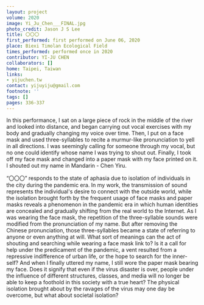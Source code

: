 ```yaml
---
layout: project
volume: 2020
image: Yi_Ju_Chen___FINAL.jpg
photo_credit: Jason J S Lee
title: 〇〇〇
first_performed: first performed on June 06, 2020
place: Biexi Timolan Ecological Field
times_performed: performed once in 2020
contributor: YI-JU CHEN
collaborators: []
home: Taipei, Taiwan
links:
- yijuchen.tw
contact: yijuyiju@gmail.com
footnote: ''
tags: []
pages: 336-337
---
```




In this performance, I sat on a large piece of rock in the middle of the river and looked into distance, and began carrying out vocal exercises with my body and gradually changing my voice over time. Then, I put on a face mask and used three-syllables to recite a murmur-like pronunciation to yell in all directions. I was seemingly calling for someone through my vocal, but no one could identify whose name I was trying to shout out. Finally, I took off my face mask and changed into a paper mask with my face printed on it. I shouted out my name in Mandarin - Chen Yiru.

“〇〇〇” responds to the state of aphasia due to isolation of individuals in the city during the pandemic era. In my work, the transmission of sound represents the individual's desire to connect with the outside world, while the isolation brought forth by the frequent usage of face masks and paper masks reveals a phenomenon in the pandemic era in which human identities are concealed and gradually shifting from the real world to the Internet. As I was wearing the face mask, the repetition of the three-syllable sounds were modified from the pronunciation of my name. But after removing the Chinese pronunciation, those three-syllables became a state of referring to anyone or even anything at will. What sort of meanings can the act of shouting and searching while wearing a face mask link to? Is it a call for help under the predicament of the pandemic, a vent resulted from a repressive indifference of urban life, or the hope to search for the inner-self? And when I finally uttered my name, I still wore the paper mask bearing my face. Does it signify that even if the virus disaster is over, people under the influence of different structures, classes, and media will no longer be able to keep a foothold in this society with a true heart? The physical isolation brought about by the ravages of the virus may one day be overcome, but what about societal isolation?

